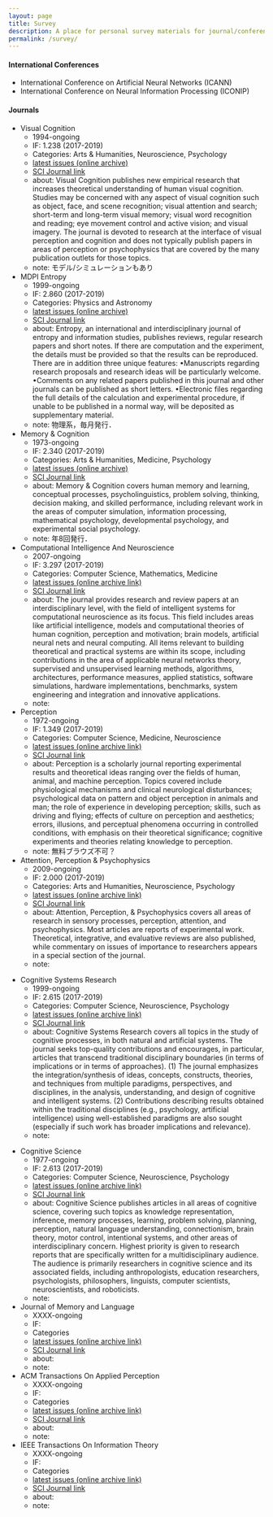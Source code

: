 ```yaml
---
layout: page
title: Survey
description: A place for personal survey materials for journal/conference submissions.
permalink: /survey/
---
```


#### International Conferences

* International Conference on Artificial Neural Networks (ICANN)
* International Conference on Neural Information Processing (ICONIP)

#### Journals

* Visual Cognition
  - 1994-ongoing
  - IF: 1.238 (2017-2019)
  - Categories: Arts & Humanities, Neuroscience, Psychology
  - [latest issues (online archive)](https://www.tandfonline.com/toc/pvis20/28/5-8?nav=tocList)
  - [SCI Journal link](https://www.scijournal.org/impact-factor-of-visual-cognition.shtml)
  - about: Visual Cognition publishes new empirical research that increases theoretical understanding of human visual cognition. Studies may be concerned with any aspect of visual cognition such as object, face, and scene recognition; visual attention and search; short-term and long-term visual memory; visual word recognition and reading; eye movement control and active vision; and visual imagery. The journal is devoted to research at the interface of visual perception and cognition and does not typically publish papers in areas of perception or psychophysics that are covered by the many publication outlets for those topics.
  - note: モデル/シミュレーションもあり
* MDPI Entropy
  - 1999-ongoing
  - IF: 2.860 (2017-2019)
  - Categories: Physics and Astronomy
  - [latest issues (online archive)](https://www.mdpi.com/1099-4300/22/1)
  - [SCI Journal link](https://www.scijournal.org/impact-factor-of-entropy-switz.shtml)
  - about: Entropy, an international and interdisciplinary journal of entropy and information studies, publishes reviews, regular research papers and short notes. If there are computation and the experiment, the details must be provided so that the results can be reproduced. There are in addition three unique features: •Manuscripts regarding research proposals and research ideas will be particularly welcome. •Comments on any related papers published in this journal and other journals can be published as short letters. •Electronic files regarding the full details of the calculation and experimental procedure, if unable to be published in a normal way, will be deposited as supplementary material.
  - note: 物理系，毎月発行．
* Memory & Cognition
  - 1973-ongoing
  - IF: 2.340 (2017-2019)
  - Categories: Arts & Humanities, Medicine, Psychology
  - [latest issues (online archive)](https://link.springer.com/journal/13421/volumes-and-issues)
  - [SCI Journal link](https://www.scijournal.org/impact-factor-of-memory-cognition.shtml)
  - about: Memory & Cognition covers human memory and learning, conceptual processes, psycholinguistics, problem solving, thinking, decision making, and skilled performance, including relevant work in the areas of computer simulation, information processing, mathematical psychology, developmental psychology, and experimental social psychology.
  - note: 年8回発行．
* Computational Intelligence And Neuroscience
  - 2007-ongoing
  - IF: 3.297 (2017-2019)
  - Categories: Computer Science, Mathematics, Medicine
  - [latest issues (online archive link)](https://www.hindawi.com/journals/cin/contents/)
  - [SCI Journal link](https://www.scijournal.org/impact-factor-of-comput-intell-neurosci.shtml)
  - about: The journal provides research and review papers at an interdisciplinary level, with the field of intelligent systems for computational neuroscience as its focus. This field includes areas like artificial intelligence, models and computational theories of human cognition, perception and motivation; brain models, artificial neural nets and neural computing. All items relevant to building theoretical and practical systems are within its scope, including contributions in the area of applicable neural networks theory, supervised and unsupervised learning methods, algorithms, architectures, performance measures, applied statistics, software simulations, hardware implementations, benchmarks, system engineering and integration and innovative applications.
  - note:
* Perception
  - 1972-ongoing
  - IF: 1.349 (2017-2019)
  - Categories: Computer Science, Medicine, Neuroscience
  - [latest issues (online archive link)](https://journals.sagepub.com/toc/PEC/current)
  - [SCI Journal link](https://www.scijournal.org/impact-factor-of-perception.shtml)
  - about: Perception is a scholarly journal reporting experimental results and theoretical ideas ranging over the fields of human, animal, and machine perception. Topics covered include physiological mechanisms and clinical neurological disturbances; psychological data on pattern and object perception in animals and man; the role of experience in developing perception; skills, such as driving and flying; effects of culture on perception and aesthetics; errors, illusions, and perceptual phenomena occurring in controlled conditions, with emphasis on their theoretical significance; cognitive experiments and theories relating knowledge to perception.
  - note: 無料ブラウズ不可？
* Attention, Perception & Psychophysics
  - 2009-ongoing
  - IF: 2.000 (2017-2019)
  - Categories: Arts and Humanities, Neuroscience, Psychology
  - [latest issues (online archive link)](https://www.springer.com/journal/13414)
  - [SCI Journal link](https://www.scijournal.org/impact-factor-of-percept-psychophys.shtml)
  - about: Attention, Perception, & Psychophysics covers all areas of research in sensory processes, perception, attention, and psychophysics. Most articles are reports of experimental work. Theoretical, integrative, and evaluative reviews are also published, while commentary on issues of importance to researchers appears in a special section of the journal.
  - note:
- Cognitive Systems Research
  - 1999-ongoing
  - IF: 2.615 (2017-2019)
  - Categories: Computer Science, Neuroscience, Psychology
  - [latest issues (online archive link)](https://www.journals.elsevier.com/cognitive-systems-research/)
  - [SCI Journal link](https://www.scijournal.org/impact-factor-of-cogn-syst-res.shtml)
  - about: Cognitive Systems Research covers all topics in the study of cognitive processes, in both natural and artificial systems. The journal seeks top-quality contributions and encourages, in particular, articles that transcend traditional disciplinary boundaries (in terms of implications or in terms of approaches). (1) The journal emphasizes the integration/synthesis of ideas, concepts, constructs, theories, and techniques from multiple paradigms, perspectives, and disciplines, in the analysis, understanding, and design of cognitive and intelligent systems. (2) Contributions describing results obtained within the traditional disciplines (e.g., psychology, artificial intelligence) using well-established paradigms are also sought (especially if such work has broader implications and relevance).
  - note:
* Cognitive Science
  - 1977-ongoing
  - IF: 2.613 (2017-2019)
  - Categories: Computer Science, Neuroscience, Psychology
  - [latest issues (online archive link)](https://onlinelibrary.wiley.com/journal/15516709)
  - [SCI Journal link](https://www.scijournal.org/impact-factor-of-cognitive-science.shtml)
  - about: Cognitive Science publishes articles in all areas of cognitive science, covering such topics as knowledge representation, inference, memory processes, learning, problem solving, planning, perception, natural language understanding, connectionism, brain theory, motor control, intentional systems, and other areas of interdisciplinary concern. Highest priority is given to research reports that are specifically written for a multidisciplinary audience. The audience is primarily researchers in cognitive science and its associated fields, including anthropologists, education researchers, psychologists, philosophers, linguists, computer scientists, neuroscientists, and roboticists.
  - note:
* Journal of Memory and Language
  - XXXX-ongoing
  - IF:
  - Categories
  - [latest issues (online archive link)]()
  - [SCI Journal link]()
  - about:
  - note:
* ACM Transactions On Applied Perception
  - XXXX-ongoing
  - IF:
  - Categories
  - [latest issues (online archive link)]()
  - [SCI Journal link]()
  - about:
  - note:
* IEEE Transactions On Information Theory
  - XXXX-ongoing
  - IF:
  - Categories
  - [latest issues (online archive link)]()
  - [SCI Journal link]()
  - about:
  - note:
